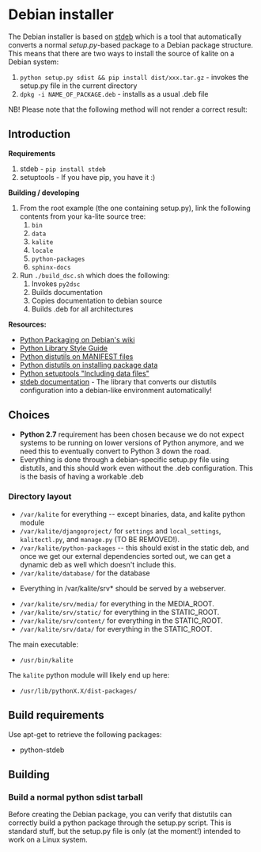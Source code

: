 Debian installer
================

The Debian installer is based on [stdeb](https://github.com/astraw/stdeb) which
is a tool that automatically converts a normal *setup.py*-based package to a
Debian package structure. This means that there are two ways to install the
source of kalite on a Debian system:

  1. `python setup.py sdist && pip install dist/xxx.tar.gz` - invokes the setup.py file in the current directory
  1. `dpkg -i NAME_OF_PACKAGE.deb` - installs as a usual .deb file

NB! Please note that the following method will not render a correct result:

Introduction
------------

**Requirements**

  1. stdeb - `pip install stdeb`
  1. setuptools - If you have pip, you have it :)


**Building / developing**

  1. From the root example (the one containing setup.py), link the following contents from your ka-lite source tree:
     1. `bin`
     1. `data`
     1. `kalite`
     1. `locale`
     1. `python-packages`
     1. `sphinx-docs`
  1. Run `./build_dsc.sh` which does the following:
     1. Invokes `py2dsc`
     1. Builds documentation
     1. Copies documentation to debian source
     1. Builds .deb for all architectures


**Resources:**

 - [Python Packaging on Debian's wiki](https://wiki.debian.org/Python/Packaging)
 - [Python Library Style Guide](https://wiki.debian.org/Python/LibraryStyleGuide)
 - [Python distutils on MANIFEST files](https://docs.python.org/2/distutils/sourcedist.html#manifest)
 - [Python distutils on installing package data](https://docs.python.org/2/distutils/setupscript.html#distutils-installing-package-data)
 - [Python setuptools "Including data files"](https://pythonhosted.org/setuptools/setuptools.html#including-data-files)
 - [stdeb documentation](https://pypi.python.org/pypi/stdeb) - The library that
   converts our distutils configuration into a debian-like environment
   automatically!

Choices
------------------

 - **Python 2.7** requirement has been chosen because we do not expect systems
   to be running on lower versions of Python anymore, and we need this to
   eventually convert to Python 3 down the road.
 - Everything is done through a debian-specific setup.py file using distutils,
   and this should work even without the .deb configuration. This is the
   basis of having a workable .deb

### Directory layout


- `/var/kalite` for everything -- except binaries, data, and kalite python module
- `/var/kalite/djangoproject/` for `settings` and `local_settings`,
  `kalitectl.py`, and `manage.py` (TO BE REMOVED!).
- `/var/kalite/python-packages` -- this should exist in the static deb, and once
  we get our external dependencies sorted out, we can get a dynamic deb as
  well which doesn't include this.
- `/var/kalite/database/` for the database

* Everything in /var/kalite/srv* should be served by a webserver.

- `/var/kalite/srv/media/` for everything in the MEDIA_ROOT.
- `/var/kalite/srv/static/` for everything in the STATIC_ROOT.
- `/var/kalite/srv/content/` for everything in the STATIC_ROOT.
- `/var/kalite/srv/data/` for everything in the STATIC_ROOT.

The main executable:
- `/usr/bin/kalite`

The `kalite` python module will likely end up here:

-  `/usr/lib/pythonX.X/dist-packages/`


Build requirements
------------------

Use apt-get to retrieve the following packages:

- python-stdeb


Building
--------

### Build a normal python sdist tarball

Before creating the Debian package, you can verify that distutils can correctly
build a python package through the setup.py script. This is standard stuff,
but the setup.py file is only (at the moment!) intended to work on a Linux
system.



